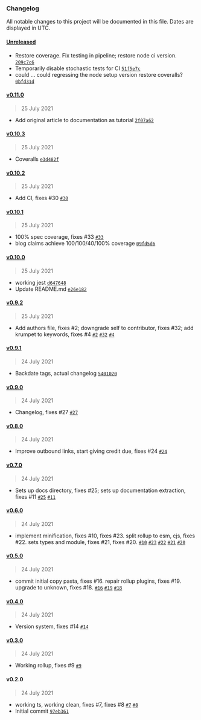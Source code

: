 ### Changelog

All notable changes to this project will be documented in this file. Dates are displayed in UTC.

#### [Unreleased](https://github.com/StoneCypher/is_a_ts/compare/v0.11.0...HEAD)

- Restore coverage.  Fix testing in pipeline; restore node ci version. [`209c7c6`](https://github.com/StoneCypher/is_a_ts/commit/209c7c6b825c9fe0312ee98ce6117728b3ff6ef4)
- Temporarily disable stochastic tests for CI [`51f5e7c`](https://github.com/StoneCypher/is_a_ts/commit/51f5e7c4095f811a239792918f85afdbc62ffc34)
- could ... could regressing the node setup version restore coveralls? [`0bfd31d`](https://github.com/StoneCypher/is_a_ts/commit/0bfd31d53ec43610335455eff428e5a6db391ba5)

#### [v0.11.0](https://github.com/StoneCypher/is_a_ts/compare/v0.10.3...v0.11.0)

> 25 July 2021

- Add original article to documentation as tutorial [`2f07a62`](https://github.com/StoneCypher/is_a_ts/commit/2f07a621a6bb3ca8ab6a2f0a3911bb1f8f5dc369)

#### [v0.10.3](https://github.com/StoneCypher/is_a_ts/compare/v0.10.2...v0.10.3)

> 25 July 2021

- Coveralls [`e3d482f`](https://github.com/StoneCypher/is_a_ts/commit/e3d482f495a292037b98375bd571eee6573ae73a)

#### [v0.10.2](https://github.com/StoneCypher/is_a_ts/compare/v0.10.1...v0.10.2)

> 25 July 2021

- Add CI, fixes #30 [`#30`](https://github.com/StoneCypher/is_a_ts/issues/30)

#### [v0.10.1](https://github.com/StoneCypher/is_a_ts/compare/v0.10.0...v0.10.1)

> 25 July 2021

- 100% spec coverage, fixes #33 [`#33`](https://github.com/StoneCypher/is_a_ts/issues/33)
- blog claims achieve 100/100/40/100% coverage [`09fd5d6`](https://github.com/StoneCypher/is_a_ts/commit/09fd5d62bc17ff6951270d09f79691f5819ca374)

#### [v0.10.0](https://github.com/StoneCypher/is_a_ts/compare/v0.9.2...v0.10.0)

> 25 July 2021

- working jest [`d647648`](https://github.com/StoneCypher/is_a_ts/commit/d6476485b8eb88063592ec7c9c939313699f5fcd)
- Update README.md [`e26e182`](https://github.com/StoneCypher/is_a_ts/commit/e26e1829211b3cbaf02bd246e1a86e09d5c2c947)

#### [v0.9.2](https://github.com/StoneCypher/is_a_ts/compare/v0.9.1...v0.9.2)

> 25 July 2021

- Add authors file, fixes #2; downgrade self to contributor, fixes #32; add krumpet to keywords, fixes #4 [`#2`](https://github.com/StoneCypher/is_a_ts/issues/2) [`#32`](https://github.com/StoneCypher/is_a_ts/issues/32) [`#4`](https://github.com/StoneCypher/is_a_ts/issues/4)

#### [v0.9.1](https://github.com/StoneCypher/is_a_ts/compare/v0.9.0...v0.9.1)

> 24 July 2021

- Backdate tags, actual changelog [`5401020`](https://github.com/StoneCypher/is_a_ts/commit/5401020dd03dfc4446f10836fa49ecc7ab04fa4f)

#### [v0.9.0](https://github.com/StoneCypher/is_a_ts/compare/v0.8.0...v0.9.0)

> 24 July 2021

- Changelog, fixes #27 [`#27`](https://github.com/StoneCypher/is_a_ts/issues/27)

#### [v0.8.0](https://github.com/StoneCypher/is_a_ts/compare/v0.7.0...v0.8.0)

> 24 July 2021

- Improve outbound links, start giving credit due, fixes #24 [`#24`](https://github.com/StoneCypher/is_a_ts/issues/24)

#### [v0.7.0](https://github.com/StoneCypher/is_a_ts/compare/v0.6.0...v0.7.0)

> 24 July 2021

- Sets up docs directory, fixes #25; sets up documentation extraction, fixes #11 [`#25`](https://github.com/StoneCypher/is_a_ts/issues/25) [`#11`](https://github.com/StoneCypher/is_a_ts/issues/11)

#### [v0.6.0](https://github.com/StoneCypher/is_a_ts/compare/v0.5.0...v0.6.0)

> 24 July 2021

- implement minification, fixes #10, fixes #23.  split rollup to esm, cjs, fixes #22.  sets types and module, fixes #21, fixes #20. [`#10`](https://github.com/StoneCypher/is_a_ts/issues/10) [`#23`](https://github.com/StoneCypher/is_a_ts/issues/23) [`#22`](https://github.com/StoneCypher/is_a_ts/issues/22) [`#21`](https://github.com/StoneCypher/is_a_ts/issues/21) [`#20`](https://github.com/StoneCypher/is_a_ts/issues/20)

#### [v0.5.0](https://github.com/StoneCypher/is_a_ts/compare/v0.4.0...v0.5.0)

> 24 July 2021

- commit initial copy pasta, fixes #16.  repair rollup plugins, fixes #19.  upgrade to unknown, fixes #18. [`#16`](https://github.com/StoneCypher/is_a_ts/issues/16) [`#19`](https://github.com/StoneCypher/is_a_ts/issues/19) [`#18`](https://github.com/StoneCypher/is_a_ts/issues/18)

#### [v0.4.0](https://github.com/StoneCypher/is_a_ts/compare/v0.3.0...v0.4.0)

> 24 July 2021

- Version system, fixes #14 [`#14`](https://github.com/StoneCypher/is_a_ts/issues/14)

#### [v0.3.0](https://github.com/StoneCypher/is_a_ts/compare/v0.2.0...v0.3.0)

> 24 July 2021

- Working rollup, fixes #9 [`#9`](https://github.com/StoneCypher/is_a_ts/issues/9)

#### v0.2.0

> 24 July 2021

- working ts, working clean, fixes #7, fixes #8 [`#7`](https://github.com/StoneCypher/is_a_ts/issues/7) [`#8`](https://github.com/StoneCypher/is_a_ts/issues/8)
- Initial commit [`97eb361`](https://github.com/StoneCypher/is_a_ts/commit/97eb361929172757af2e9e91a80d9db3d09fb5c6)

